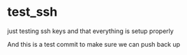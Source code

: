 # test_ssh
just testing ssh keys and that everything is setup properly

And this is a test commit to make sure we can push back up
